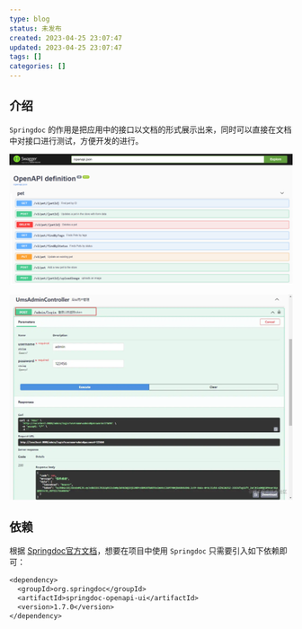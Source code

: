 ```yaml
---
type: blog
status: 未发布
created: 2023-04-25 23:07:47
updated: 2023-04-25 23:07:47
tags: []
categories: []
---
```


## 介绍

`Springdoc` 的作用是把应用中的接口以文档的形式展示出来，同时可以直接在文档中对接口进行测试，方便开发的进行。

![](附件/image/SpringBoot整合Springdoc_image_1.png)

![](附件/image/SpringBoot整合Springdoc_image_2.png)

## 依赖

根据 [Springdoc官方文档](https://springdoc.org/#getting-started)，想要在项目中使用 `Springdoc` 只需要引入如下依赖即可：

```
<dependency>
  <groupId>org.springdoc</groupId>
  <artifactId>springdoc-openapi-ui</artifactId>
  <version>1.7.0</version>
</dependency>
```

```
```